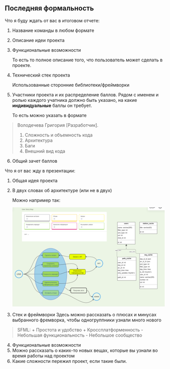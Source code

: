 ## Последняя формальность

Что я буду ждать от вас в итоговом отчете:

1. Название команды в любом формате
2. Описание идеи проекта
3. Функциональные возможности

    То есть то полное описание того, что пользователь может сделать в проекте. 

4. Технический стек проекта
   
   Использованные сторонние библиотеки/фреймворки

5. Участники проекта и их распределение баллов. 
   Рядом с именем и ролью каждого учатника должно быть указано, на какие **индивидуальные** баллы он требует. 

    То есть можно указать в формате 

> Володечева Григория [Разработчик]. 
> 1. Сложность и объемность кода
> 2. Архитектура
> 3. Баги
> 4. Внешний вид кода

6. Общий зачет баллов

Что я от вас жду в презентации:

1. Общая идея проекта
2. В двух словах об архитектуре (или не в двух)

   Можно например так:

   ![](Images/SchemeExample.png)

3. Стек и фреймворки
   Здесь можно рассказать о плюсах и минусах выбранного фремворка, чтобы одногруппники узнали много нового
> SFML:
> \+ Простота и удобство
> \+ Кроссплатформенность
> \- Небольшая функциональность
> \- Небольшое сообщество
4. Функциональные возможности
5. Можно рассказать о каких-то новых вещах, которые вы узнали во время работы над проектом
6. Какие сложности пережил проект, если такие были. 